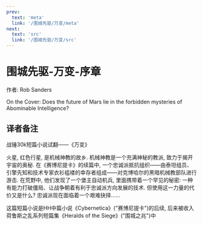 ```yaml
---
prev:
  text: 'meta'
  link: '/围城先驱/万变/meta'
next:
  text: 'src'
  link: '/围城先驱/万变/src'
---
```


# 围城先驱-万变-序章

作者: Rob Sanders

On the Cover: Does the future of Mars lie in the forbidden mysteries of Abominable Intelligence?

## 译者备注

战锤30k短篇小说试翻——《万变》

火星, 红色行星, 是机械神教的故乡. 机械神教是一个充满神秘的教派, 致力于揭开宇宙的奥秘. 在《赛博尼提卡》的续篇中, 一个忠诚派抵抗组织——由泰坦组员、引擎先知和技术专家衣衫褴褛的幸存者组成——对克博哈尔的黑暗机械教部队进行游击. 在荒野中, 他们发现了一个堡主自动机兵, 里面携带着一个罕见的秘密: 一种有能力打破僵局、让战争朝着有利于忠诚派方向发展的技术. 但使用这一力量的代价又是什么? 忠诚派现在面临着一个艰难抉择……

这篇短篇小说是HH中篇小说《Cybernetica》("赛博尼提卡")的后续, 后来被收入荷鲁斯之乱系列短篇集《Heralds of the Siege》("围城之兆")中
